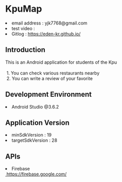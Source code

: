 
# KpuMap
<li>email address : yjk7768@gmail.com</li>
<li>test video :</li>
<li>Gitlog : <a href ="#">https://eden-kr.github.io/<a></li>

## Introduction
<div>
This is an Android application for students of the Kpu </br></br>
&nbsp;1. You can check various restaurants nearby
</br>
&nbsp;2. You can write a review of your favorite
</div>

## Development Environment
<div>
<li>Android Studio @3.6.2</li>
</div>

## Application Version
<div>
<li>minSdkVersion : 19</li>
<li>targetSdkVersion : 28 </li>
</div>

## APIs
<div>
<li>Firebase
</br><a href ="#">&nbsp;https://firebase.google.com/</a>
</li>
</div>
